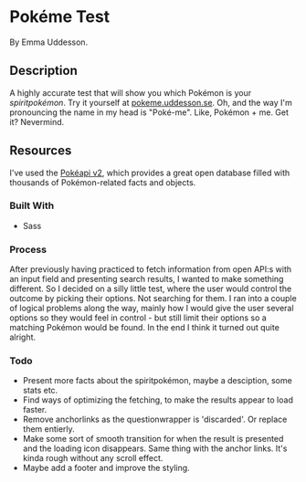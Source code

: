# Pokéme Test

By Emma Uddesson.

## Description
A highly accurate test that will show you which Pokémon is your _spiritpokémon_. Try it yourself at [pokeme.uddesson.se](http://pokeme.uddesson.se/). Oh, and the way I'm pronouncing the name in my head is "Poké-me". Like, Pokémon + me. Get it? Nevermind.

## Resources
I've used the [Pokéapi v2](https://pokeapi.co/), which provides a great open database filled with thousands of Pokémon-related facts and objects.

### Built With
* Sass

### Process
After previously having practiced to fetch information from open API:s with an input field and presenting search results, I wanted to make something different. So I decided on a silly little test, where the user would control the outcome by picking their options. Not searching for them. I ran into a couple of logical problems along the way, mainly how I would give the user several options so they would feel in control - but still limit their options so a matching Pokémon would be found. In the end I think it turned out quite alright.

### Todo
* Present more facts about the spiritpokémon, maybe a desciption, some stats etc.
* Find ways of optimizing the fetching, to make the results appear to load faster.
* Remove anchorlinks as the questionwrapper is 'discarded'. Or replace them entierly. 
* Make some sort of smooth transition for when the result is presented and the loading icon disappears. Same thing with the anchor links. It's kinda rough without any scroll effect.
* Maybe add a footer and improve the styling.